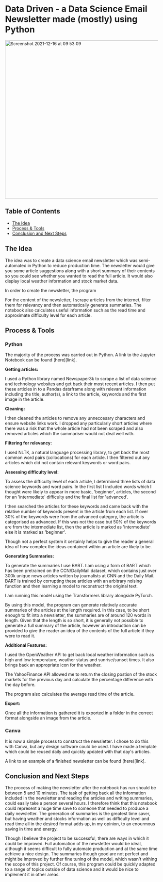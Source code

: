 # Data Driven - a Data Science Email Newsletter made (mostly) using Python

<img width="522" alt="Screenshot 2021-12-16 at 09 53 09" src="https://user-images.githubusercontent.com/89530964/146339237-0d45b14e-551f-4b4e-b082-49533209b7d0.png">


## Table of Contents
- [The Idea](#The-Idea)
- [Process & Tools](#Process-&-Tools)
- [Conclusion and Next Steps](#Conclusion-and-Next-Steps)

## The Idea

The idea was to create a data science email newsletter which was semi-automated in Python to reduce production time. The newsletter would give you some article suggestions along with a short summary of their contents so you could see whether you wanted to read the full article. It would also display local weather information and stock market data.

In order to create the newsletter, the program

For the content of the newsletter, I scrape articles from the internet, filter them for relevancy and then automatically generate summaries. The notebook also calculates useful information such as the read time and approximate difficulty level for each article.

## Process & Tools

### Python

The majority of the process was carried out in Python. A link to the Jupyter Notebook can be found (here)[link].

**Getting articles:**

I used a Python library named Newspaper3k to scrape a list of data science and technology websites and get back their most recent articles. I then put these articles in to a Pandas dataframe along with relevant information including the title, author(s), a link to the article, keywords and the first image in the article.

**Cleaning:**

I then cleaned the articles to remove any unneccesary characters and ensure website links work. I dropped any particularly short articles where there was a risk that the whole article had not been scraped and also removed articles which the summariser would not deal well with.

**Filtering for relevancy:**

I used NLTK, a natural language processing library, to get back the most common word pairs (collocations) for each article. I then filtered out any articles which did not contain relevant keywords or word pairs.

**Assessing difficulty level:**

To assess the difficulty level of each article, I determined three lists of data science keywords and word pairs. In the first list I included words which I thought were likely to appear in more basic, 'beginner', articles, the second for an 'intermediate' difficulty and the final list for 'advanced'.

I then searched the articles for these keywords and came back with the relative number of keywords present in the article from each list. If over 30% of the keywords were from the advanced category, the article is categorised as advanced. If this was not the case but 50% of the keywords are from the intermediate list, then the article is marked as 'intermediate' else it is marked as 'beginner'.

Though not a perfect system it certainly helps to give the reader a general idea of how complex the ideas contained within an article are likely to be.

**Generating Summaries:**

To generate the summaries I use BART. I am using a form of BART which has been pretrained on the CCN/DailyMail dataset, which contains just over 300k unique news articles written by journalists at CNN and the Daily Mail. BART is trained by corrupting these articles with an arbitrary noising function and then learning a model to reconstruct the original text.

I am running this model using the Transformers library alongside PyTorch.

By using this model, the program can generate relatively accurate summaries of the articles at the length required. In this case, to be short enough to fit into a newsletter, the summaries are of around 120 words in length. Given that the length is so short, it is generally not possible to generate a full summary of the article, however an introduction can be provided to give the reader an idea of the contents of the full article if they were to read it.

**Additional Features:**

I used the OpenWeather API to get back local weather information such as high and low temperature, weather status and sunrise/sunset times. It also brings back an appropriate icon for the weather.

The YahooFinance API allowed me to return the closing postion of the stock markets for the previous day and calculate the percentage difference with the day before.

The program also calculates the average read time of the article.

**Export:**

Once all the information is gathered it is exported in a folder in the correct format alongside an image from the article.

### Canva

It is now a simple process to construct the newsletter. I chose to do this with Canva, but any design software could be used. I have made a template which could be reused daily and quickly updated with that day's articles.

A link to an example of a finished newsletter can be found (here)[link].

## Conclusion and Next Steps

The process of making the newsletter after the notebook has run should be between 5 and 10 minutes. The task of getting back all the information included in the newsletter and reading the articles and writing summaries, could easily take a person several hours. I therefore think that this notebook could represent a huge time save to someone that needed to produce a daily newsletter. The generation of summaries is the greatest time saver, but having weather and stocks information as well as difficulty level and read time all in the desired format adds up, in my opinion, to an enourmous saving in time and energy.

Though I believe the project to be successful, there are ways in which it could be improved. Full automation of the newsletter would be ideal, although it seems difficult to fully automate production and at the same time achieve a nice design. The summaries though good are not perfect and might be improved by further fine tuning of the model, which wasn't withing the scope of this project. Of course, this program could be quickly adapted to a range of topics outside of data science and it would be nice to implement it in other areas.


